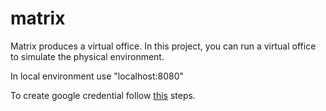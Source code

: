 # matrix

Matrix produces a virtual office. In this project, you can run a virtual office to simulate the physical environment.

In local environment use "localhost:8080" 

To create google credential follow [this](https://developers.google.com/identity/sign-in/web/sign-in) steps.
